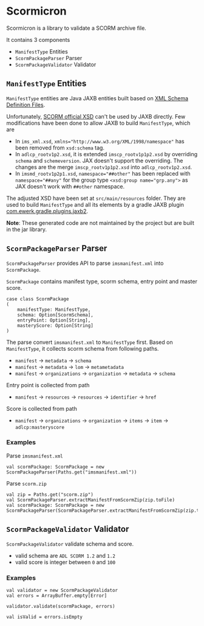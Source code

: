 # Scormicron

Scormicron is a library to validate a SCORM archive file. 

It contains 3 components

* `ManifestType` Entities
* `ScormPackageParser` Parser 
* `ScormPackageValidator` Validator

## `ManifestType` Entities

`ManifestType` entities are Java JAXB entities built based on [XML Schema Definition Files](https://scorm.com/scorm-explained/technical-scorm/content-packaging/xml-schema-definition-files/).

Unfortunately, [SCORM official XSD](https://21w98o3yqgi738kmv7xrf9lj-wpengine.netdna-ssl.com/wp-content/assets/SchemaDefinitionFiles/zips/scorm12schemadefinition.zip) can't be used by JAXB directly. Few modifications have been done to allow JAXB to build `ManifestType`, which are

* In `ims_xml.xsd`, `xmlns="http://www.w3.org/XML/1998/namespace"` has been removed from `xsd:schema` tag.
* In `adlcp_rootv1p2.xsd`, it is extended `imscp_rootv1p1p2.xsd` by overriding `schema` and `schemeversion`. JAX doesn't support the overriding. The changes are the merge `imscp_rootv1p1p2.xsd` into `adlcp_rootv1p2.xsd`.
* In `imsmd_rootv1p2p1.xsd`, `namespace="##other"` has been replaced with `namespace="##any"` for the group type `<xsd:group name="grp.any">` as JAX doesn't work with `##other` namespace.   

The adjusted XSD have been set at `src/main/resources` folder. They are used to build `ManifestType` and all its elements by a gradle JAXB plugin [com.ewerk.gradle.plugins.jaxb2](https://plugins.gradle.org/plugin/com.ewerk.gradle.plugins.jaxb2). 

**Note**: These generated code are not maintained by the project but are built in the jar library.
  
## `ScormPackageParser` Parser

`ScormPackageParser` provides API to parse `imsmanifest.xml` into `ScormPackage`. 

`ScormPackage` contains manifest type, scorm schema, entry point and master score.

```
case class ScormPackage
(
    manifestType: ManifestType,
    schema: Option[ScormSchema],
    entryPoint: Option[String],
    masteryScore: Option[String]
)
``` 

The parse convert `imsmanifest.xml` to `ManifestType` first. Based on `ManifestType`, it collects scorm schema from following paths. 

* `manifest` -> `metadata` -> `schema`
* `manifest` -> `metadata` -> `lom` -> `metametadata`
* `manifest` -> `organizations` -> `organization` -> `metadata` -> `schema`

Entry point is collected from path 

* `manifest` -> `resources` -> `resources` -> `identifier` -> `href`

Score is collected from path 

* `manifest` -> `organizations` -> `organization` -> `items` -> `item` -> `adlcp:masteryscore`


### Examples

Parse `imsmanifest.xml`
```
val scormPackage: ScormPackage = new ScormPackageParser(Paths.get("imsmanifest.xml"))
```

Parse `scorm.zip`
```
val zip = Paths.get("scorm.zip") 
val ScormPackageParser.extractManifestFromScormZip(zip.toFile)
val scormPackage: ScormPackage = new ScormPackageParser(ScormPackageParser.extractManifestFromScormZip(zip.toFile))
```
 
## `ScormPackageValidator` Validator
 
`ScormPackageValidator` validate schema and score. 

* valid schema are `ADL SCORM 1.2` and `1.2`
* valid score is integer between `0` and `100`

### Examples

```
val validator = new ScormPackageValidator
val errors = ArrayBuffer.empty[Error]

validator.validate(scormPackage, errors)

val isValid = errors.isEmpty
```